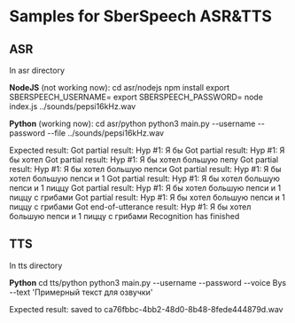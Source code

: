 # Samples for SberSpeech ASR&TTS
## ASR
In asr directory

**NodeJS** (not working now):
cd asr/nodejs
npm install
export SBERSPEECH_USERNAME=<username>
export SBERSPEECH_PASSWORD=<password>
node index.js ../sounds/pepsi16kHz.wav

**Python** (working now):
cd asr/python
python3 main.py --username <username> --password <password> --file ../sounds/pepsi16kHz.wav

Expected result:
Got partial result:
 Hyp #1: Я бы
Got partial result:
 Hyp #1: Я бы хотел
Got partial result:
 Hyp #1: Я бы хотел большую пепу
Got partial result:
 Hyp #1: Я бы хотел большую пепси
Got partial result:
 Hyp #1: Я бы хотел большую пепси и 1
Got partial result:
 Hyp #1: Я бы хотел большую пепси и 1 пиццу
Got partial result:
 Hyp #1: Я бы хотел большую пепси и 1 пиццу с грибами
Got partial result:
 Hyp #1: Я бы хотел большую пепси и 1 пиццу с грибами
Got end-of-utterance result:
 Hyp #1: Я бы хотел большую пепси и 1 пиццу с грибами
Recognition has finished

## TTS
In tts directory

**Python**
cd tts/python
python3 main.py --username <username> --password <password> --voice Bys --text 'Примерный текст для озвучки'

Expected result:
saved to ca76fbbc-4bb2-48d0-8b48-8fede444879d.wav

